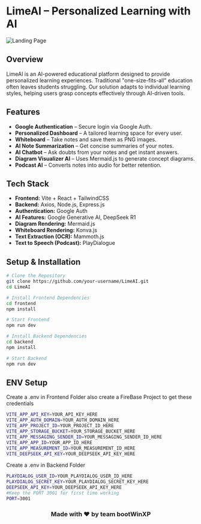 #  LimeAI – Personalized Learning with AI  

<img src="https://res.cloudinary.com/dzsscqf6t/image/upload/v1742701808/Screenshot_2025-03-23_091835_cpxw1q.png" alt="Landing Page" />

##  Overview  
LimeAI is an AI-powered educational platform designed to provide personalized learning experiences. Traditional "one-size-fits-all" education often leaves students struggling. Our solution adapts to individual learning styles, helping users grasp concepts effectively through AI-driven tools.  

##  Features  
- **Google Authentication** – Secure login via Google Auth.  
- **Personalized Dashboard** – A tailored learning space for every user.  
- **Whiteboard** – Take notes and save them as PNG images.  
- **AI Note Summarization** – Get concise summaries of your notes.  
- **AI Chatbot** – Ask doubts from your notes and get instant answers.  
- **Diagram Visualizer AI** – Uses Mermaid.js to generate concept diagrams.  
- **Podcast AI** – Converts notes into audio for better retention.  

##  Tech Stack  
- **Frontend:** Vite + React + TailwindCSS 
- **Backend:** Axios, Node.js, Express.js
- **Authentication:** Google Auth  
- **AI Features:** Google Generative AI, DeepSeek R1  
- **Diagram Rendering:** Mermaid.js  
- **Whiteboard Rendering:** Konva.js 
- **Text Extraction (OCR):** Mammoth.js 
- **Text to Speech (Podcast):** PlayDialogue 

##  Setup & Installation  
```sh
# Clone the Repository
git clone https://github.com/your-username/LimeAI.git
cd LimeAI

# Install Frontend Dependencies
cd frontend
npm install

# Start Frontend
npm run dev

# Install Backend Dependencies
cd backend
npm install

# Start Backend
npm run dev

```

## ENV Setup
Create a .env in Frontend Folder also create a FireBase Project to get these credentials
```sh
VITE_APP_API_KEY=YOUR_API_KEY_HERE
VITE_APP_AUTH_DOMAIN=YOUR_AUTH_DOMAIN_HERE
VITE_APP_PROJECT_ID=YOUR_PROJECT_ID_HERE
VITE_APP_STORAGE_BUCKET=YOUR_STORAGE_BUCKET_HERE
VITE_APP_MESSAGING_SENDER_ID=YOUR_MESSAGING_SENDER_ID_HERE
VITE_APP_APP_ID=YOUR_APP_ID_HERE
VITE_APP_MEASUREMENT_ID=YOUR_MEASUREMENT_ID_HERE
VITE_DEEPSEEK_API_KEY=YOUR_DEEPSEEK_API_KEY_HERE
```
Create a .env in Backend Folder
```sh
PLAYDIALOG_USER_ID=YOUR_PLAYDIALOG_USER_ID_HERE
PLAYDIALOG_SECRET_KEY=YOUR_PLAYDIALOG_SECRET_KEY_HERE
DEEPSEEK_API_KEY=YOUR_DEEPSEEK_API_KEY_HERE
#Keep the PORT 3001 for first time working
PORT=3001
```

<h3 align="center">Made with ❤️ by team bootWinXP</h3>
